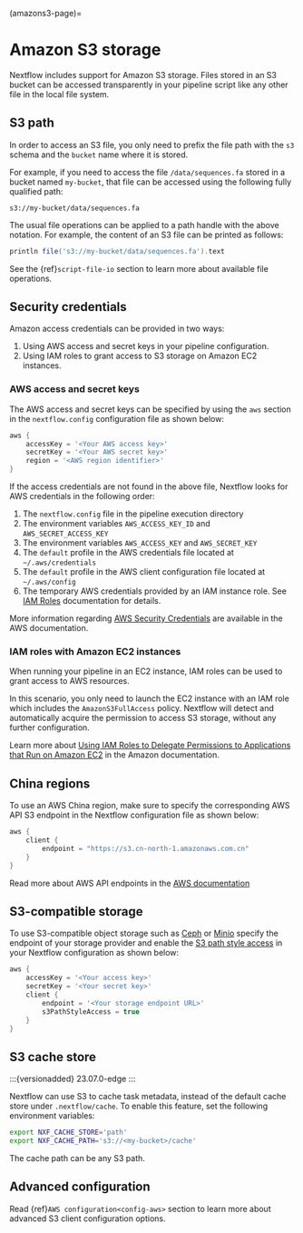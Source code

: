 (amazons3-page)=

# Amazon S3 storage

Nextflow includes support for Amazon S3 storage. Files stored in an S3 bucket can be accessed transparently in your pipeline script like any other file in the local file system.

## S3 path

In order to access an S3 file, you only need to prefix the file path with the `s3` schema and the `bucket` name where it is stored.

For example, if you need to access the file `/data/sequences.fa` stored in a bucket named `my-bucket`, that file can be accessed using the following fully qualified path:

```
s3://my-bucket/data/sequences.fa
```

The usual file operations can be applied to a path handle with the above notation. For example, the content of an S3 file can be printed as follows:

```groovy
println file('s3://my-bucket/data/sequences.fa').text
```

See the {ref}`script-file-io` section to learn more about available file operations.

## Security credentials

Amazon access credentials can be provided in two ways:

1. Using AWS access and secret keys in your pipeline configuration.
2. Using IAM roles to grant access to S3 storage on Amazon EC2 instances.

### AWS access and secret keys

The AWS access and secret keys can be specified by using the `aws` section in the `nextflow.config` configuration file as shown below:

```groovy
aws {
    accessKey = '<Your AWS access key>'
    secretKey = '<Your AWS secret key>'
    region = '<AWS region identifier>'
}
```

If the access credentials are not found in the above file, Nextflow looks for AWS credentials in the following order:

1. The `nextflow.config` file in the pipeline execution directory
2. The environment variables `AWS_ACCESS_KEY_ID` and `AWS_SECRET_ACCESS_KEY`
3. The environment variables `AWS_ACCESS_KEY` and `AWS_SECRET_KEY`
4. The `default` profile in the AWS credentials file located at `~/.aws/credentials`
5. The `default` profile in the AWS client configuration file located at `~/.aws/config`
6. The temporary AWS credentials provided by an IAM instance role. See [IAM Roles](http://docs.aws.amazon.com/AWSEC2/latest/UserGuide/iam-roles-for-amazon-ec2.html) documentation for details.

More information regarding [AWS Security Credentials](http://docs.aws.amazon.com/general/latest/gr/aws-security-credentials.html) are available in the AWS documentation.

### IAM roles with Amazon EC2 instances

When running your pipeline in an EC2 instance, IAM roles can be used to grant access to AWS resources.

In this scenario, you only need to launch the EC2 instance with an IAM role which includes the `AmazonS3FullAccess` policy. Nextflow will detect and automatically acquire the permission to access S3 storage, without any further configuration.

Learn more about [Using IAM Roles to Delegate Permissions to Applications that Run on Amazon EC2](http://docs.aws.amazon.com/IAM/latest/UserGuide/roles-usingrole-ec2instance.html) in the Amazon documentation.

## China regions

To use an AWS China region, make sure to specify the corresponding AWS API S3 endpoint in the Nextflow configuration file as shown below:

```groovy
aws { 
    client {
        endpoint = "https://s3.cn-north-1.amazonaws.com.cn"        
    }
}
```

Read more about AWS API endpoints in the [AWS documentation](https://docs.aws.amazon.com/general/latest/gr/s3.html)

## S3-compatible storage

To use S3-compatible object storage such as [Ceph](https://ceph.io) or [Minio](https://min.io) specify the endpoint of 
your storage provider and enable the [S3 path style access](https://docs.aws.amazon.com/AmazonS3/latest/userguide/VirtualHosting.html#path-style-access) 
in your Nextflow configuration as shown below:


```groovy
aws {
    accessKey = '<Your access key>'
    secretKey = '<Your secret key>'
    client {
        endpoint = '<Your storage endpoint URL>'
        s3PathStyleAccess = true
    }
}
```

## S3 cache store

:::{versionadded} 23.07.0-edge
:::

Nextflow can use S3 to cache task metadata, instead of the default cache store under `.nextflow/cache`. To enable this feature, set the following environment variables:

```bash
export NXF_CACHE_STORE='path'
export NXF_CACHE_PATH='s3://<my-bucket>/cache'
```

The cache path can be any S3 path.

## Advanced configuration

Read {ref}`AWS configuration<config-aws>` section to learn more about advanced S3 client configuration options.
